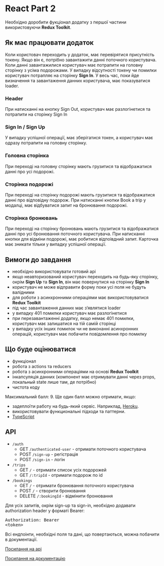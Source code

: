# React Part 2

Необхідно доробити фукціонал додатку з першої частини використовуючи **Redux Toolkit**.

## Як має працювати додаток

Коли користовач переходить у додаток, має перевірятися присутність токену. Якщо він є, потрібно завантажити данні поточного користувача. Коли данні завантажилися користувач має потрапити на головну сторінку з усіма подорожами. У випадку відсутності токену чи помилки користувач потрапляє на сторінку **Sign In**. У весь час, поки йде визначення та завантаження данних користувача, має показуватися loader.

### Header

При натисканні на кнопку Sign Out, користувач має разлогінетися та потрапити на сторінку Sign In

### Sign In / Sign Up

У випадку успішної операції, має зберігатися токен, а користувач має одразу потрапити на головну сторінку.

### Головна сторінка

При переході на головну сторінку мають грузитися та відображатися данні про усі подорожі. 

### Сторінка подорожі

При переході на сторінку подорожі мають грузитися та відображатися данні про відповідну подорож. При натисканні кнопки Book a trip у модалці, має відбуватися запит на бронювання подорожі.

### Сторінка бронювань

При переході на сторінку бронювань мають грузитися та відображатися данні про усі бронювання поточного користувача. При натисканні кнопки для відміни подорожі, має робитися відпоівдний запит. Карточка має зникати тільки у випадку успішної операції.

## Вимоги до завдання

- необхідно використовувати готовий api
- якщо неавторизований користувач переходить на будь-яку сторінку, окрім **Sign Up** та **Sign In**, він має повернутися на сторінку **Sign In**
- користувач не може відправити форму поки усі поля не будуть валідними
- для роботи з асинхронними операціями має використовуватися **Redux Toolkit**
- під час завантаження данних має з’являтися loader
- у випадку 401 помилки користувач має разлогінетися
- при перезавантаженні додатку, якщо немає 401 помилки, користувач має залишатися на тій самій сторінці
- у випадку усіх інших помилок чи не виконанні асинхронних операцій, користувач має побачити повідомлення про помилку

## Що буде оцінюватися

- функціонал
- робота з actions та reducers
- робота з асинхронними операціями на основі **Redux Toolkit**
- інкапсуляція данних (компонент має отримувати данні через props, локальный state лише там, де потрібно)
- чистота коду

Максимальний балл: 9. Ще один балл можно отримати, якщо:

- задеплоїти работу на будь-який сервіс. Наприклад, [Heroku](https://dashboard.heroku.com/).
- використовувати функциональні підходи та паттерни.
- [TypeScript](https://www.typescriptlang.org/)

## API

- `/auth`
    - GET `/authenticated-user` - отримати поточного користувача
    - POST `/sign-up` - регістрація
    - POST `/sign-in` - логін
- `/trips`
    - GET `/` - отримати список усіх подорожей
    - GET `/:tripId` - отримати подорож по id
- `/bookings`
    - GET `/` - отримати бронювання поточного користувача
    - POST `/` - створити бронювання
    - DELETE `/:bookingId` - відмінити бронювання

Для усіх запитів, окрім sign-up та sign-in, необхідно додавати authorization header у форматі Bearer: <pre>Authorization: Bearer \<token\></pre>

Всі ендпоінти, необхідні поля та дані, що повертаються, можна побачити в документації.

[Посилання на api](https://travel-app-api.glitch.me/api/v1)

[Посилання на документацію](https://travel-app-api.glitch.me/documentation)
